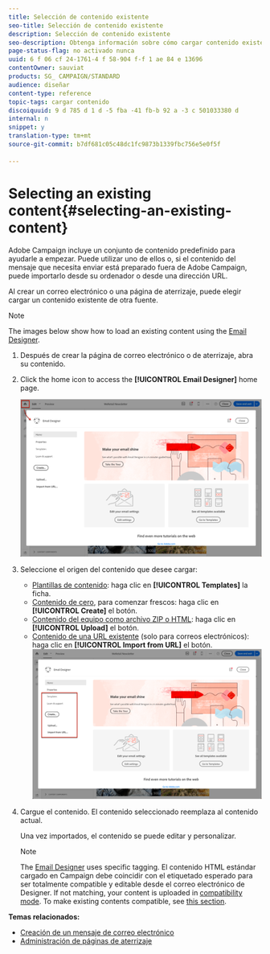 ```yaml
---
title: Selección de contenido existente
seo-title: Selección de contenido existente
description: Selección de contenido existente
seo-description: Obtenga información sobre cómo cargar contenido existente de otra fuente al crear un correo electrónico o una página de aterrizaje.
page-status-flag: no activado nunca
uuid: 6 f 06 cf 24-1761-4 f 58-904 f-f 1 ae 84 e 13696
contentOwner: sauviat
products: SG_ CAMPAIGN/STANDARD
audience: diseñar
content-type: reference
topic-tags: cargar contenido
discoiquuid: 9 d 785 d 1 d -5 fba -41 fb-b 92 a -3 c 501033380 d
internal: n
snippet: y
translation-type: tm+mt
source-git-commit: b7df681c05c48dc1fc9873b1339fbc756e5e0f5f

---
```



# Selecting an existing content{#selecting-an-existing-content}

Adobe Campaign incluye un conjunto de contenido predefinido para ayudarle a empezar. Puede utilizar uno de ellos o, si el contenido del mensaje que necesita enviar está preparado fuera de Adobe Campaign, puede importarlo desde su ordenador o desde una dirección URL.

Al crear un correo electrónico o una página de aterrizaje, puede elegir cargar un contenido existente de otra fuente.

>[!NOTE]
>
>The images below show how to load an existing content using the [Email Designer](../../designing/using/about-email-content-design.md#about-the-email-designer).

1. Después de crear la página de correo electrónico o de aterrizaje, abra su contenido.
1. Click the home icon to access the **[!UICONTROL Email Designer]** home page.

   ![](assets/des_loading_1.png)

1. Seleccione el origen del contenido que desee cargar:

   * [Plantillas de contenido](../../start/using/about-templates.md#content-templates): haga clic en **[!UICONTROL Templates]** la ficha.
   * [Contenido de cero](../../designing/using/about-email-content-design.md#designing-an-email-content-from-scratch), para comenzar frescos: haga clic en **[!UICONTROL Create]** el botón.
   * [Contenido del equipo como archivo ZIP o HTML](../../designing/using/importing-content-from-a-file.md): haga clic en **[!UICONTROL Upload]** el botón.
   * [Contenido de una URL existente](../../designing/using/importing-content-from-a-url.md) (solo para correos electrónicos): haga clic en **[!UICONTROL Import from URL]** el botón.
   ![](assets/des_loading_2.png)

1. Cargue el contenido. El contenido seleccionado reemplaza al contenido actual.

   Una vez importados, el contenido se puede editar y personalizar.

   >[!NOTE]
   >
   >The [Email Designer](../../designing/using/about-email-content-design.md#about-the-email-designer) uses specific tagging. El contenido HTML estándar cargado en Campaign debe coincidir con el etiquetado esperado para ser totalmente compatible y editable desde el correo electrónico de Designer. If not matching, your content is uploaded in [compatibility mode](../../designing/using/about-email-content-design.md#email-designer-compatibility-mode). To make existing contents compatible, see [this section](../../designing/using/editing-existing-contents-with-the-email-designer.md).

**Temas relacionados:**

* [Creación de un mensaje de correo electrónico](../../channels/using/creating-an-email.md)
* [Administración de páginas de aterrizaje](../../channels/using/about-landing-pages.md)

